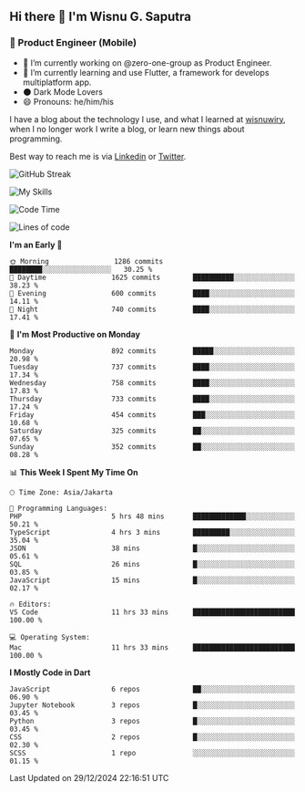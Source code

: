 ## Hi there 👋 I'm Wisnu G. Saputra

### :mobile_phone_off: Product Engineer (Mobile)

- 🔭 I’m currently working on @zero-one-group as Product Engineer.
- 🌱 I’m currently learning and use Flutter, a framework for develops multiplatform app.
- 🌑 Dark Mode Lovers
- 😄 Pronouns: he/him/his

I have a blog about the technology I use, and what I learned at [wisnuwiry](https://wisnuwiry.space/), when I no longer work I write a blog, or learn new things about programming.

Best way to reach me is via [Linkedin](https://www.linkedin.com/in/wisnu-saputra/) or [Twitter](https://twitter.com/wisnuwiry).

![GitHub Streak](https://streak-stats.demolab.com?user=wisnuwiry&theme=dark&hide_border=true)

![My Skills](https://skillicons.dev/icons?i=dart,flutter,kotlin,swift,go,js,css,neovim,git,linux&perline=5)

<!--START_SECTION:waka-->
![Code Time](http://img.shields.io/badge/Code%20Time-1%2C610%20hrs%2055%20mins-blue)

![Lines of code](https://img.shields.io/badge/From%20Hello%20World%20I%27ve%20Written-6.1%20million%20lines%20of%20code-blue)

**I'm an Early 🐤** 

```text
🌞 Morning                1286 commits        ████████░░░░░░░░░░░░░░░░░   30.25 % 
🌆 Daytime                1625 commits        ██████████░░░░░░░░░░░░░░░   38.23 % 
🌃 Evening                600 commits         ████░░░░░░░░░░░░░░░░░░░░░   14.11 % 
🌙 Night                  740 commits         ████░░░░░░░░░░░░░░░░░░░░░   17.41 % 
```
📅 **I'm Most Productive on Monday** 

```text
Monday                   892 commits         █████░░░░░░░░░░░░░░░░░░░░   20.98 % 
Tuesday                  737 commits         ████░░░░░░░░░░░░░░░░░░░░░   17.34 % 
Wednesday                758 commits         ████░░░░░░░░░░░░░░░░░░░░░   17.83 % 
Thursday                 733 commits         ████░░░░░░░░░░░░░░░░░░░░░   17.24 % 
Friday                   454 commits         ███░░░░░░░░░░░░░░░░░░░░░░   10.68 % 
Saturday                 325 commits         ██░░░░░░░░░░░░░░░░░░░░░░░   07.65 % 
Sunday                   352 commits         ██░░░░░░░░░░░░░░░░░░░░░░░   08.28 % 
```


📊 **This Week I Spent My Time On** 

```text
🕑︎ Time Zone: Asia/Jakarta

💬 Programming Languages: 
PHP                      5 hrs 48 mins       █████████████░░░░░░░░░░░░   50.21 % 
TypeScript               4 hrs 3 mins        █████████░░░░░░░░░░░░░░░░   35.04 % 
JSON                     38 mins             █░░░░░░░░░░░░░░░░░░░░░░░░   05.61 % 
SQL                      26 mins             █░░░░░░░░░░░░░░░░░░░░░░░░   03.85 % 
JavaScript               15 mins             █░░░░░░░░░░░░░░░░░░░░░░░░   02.17 % 

🔥 Editors: 
VS Code                  11 hrs 33 mins      █████████████████████████   100.00 % 

💻 Operating System: 
Mac                      11 hrs 33 mins      █████████████████████████   100.00 % 
```

**I Mostly Code in Dart** 

```text
JavaScript               6 repos             ██░░░░░░░░░░░░░░░░░░░░░░░   06.90 % 
Jupyter Notebook         3 repos             █░░░░░░░░░░░░░░░░░░░░░░░░   03.45 % 
Python                   3 repos             █░░░░░░░░░░░░░░░░░░░░░░░░   03.45 % 
CSS                      2 repos             █░░░░░░░░░░░░░░░░░░░░░░░░   02.30 % 
SCSS                     1 repo              ░░░░░░░░░░░░░░░░░░░░░░░░░   01.15 % 
```




 Last Updated on 29/12/2024 22:16:51 UTC
<!--END_SECTION:waka-->
